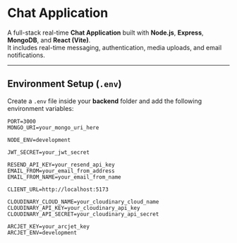 # Chat Application

A full-stack real-time **Chat Application** built with **Node.js**, **Express**, **MongoDB**, and **React (Vite)**.  
It includes real-time messaging, authentication, media uploads, and email notifications.

---

## Environment Setup (`.env`)

Create a `.env` file inside your **backend** folder and add the following environment variables:

```env
PORT=3000
MONGO_URI=your_mongo_uri_here

NODE_ENV=development

JWT_SECRET=your_jwt_secret

RESEND_API_KEY=your_resend_api_key
EMAIL_FROM=your_email_from_address
EMAIL_FROM_NAME=your_email_from_name

CLIENT_URL=http://localhost:5173

CLOUDINARY_CLOUD_NAME=your_cloudinary_cloud_name
CLOUDINARY_API_KEY=your_cloudinary_api_key
CLOUDINARY_API_SECRET=your_cloudinary_api_secret

ARCJET_KEY=your_arcjet_key
ARCJET_ENV=development

